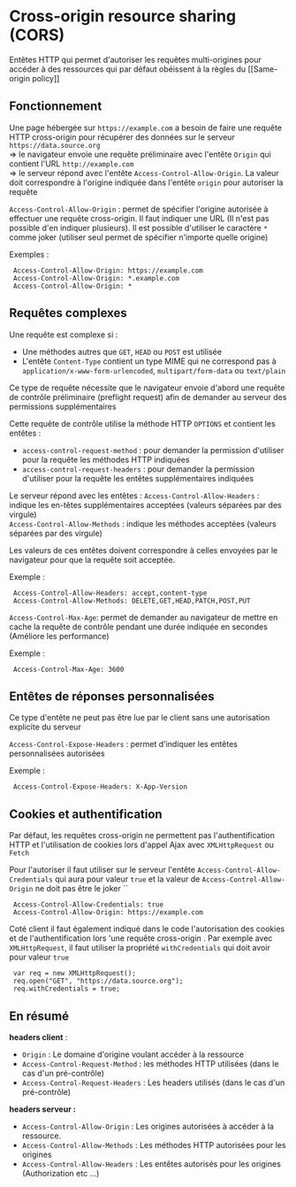 # Cross-origin resource sharing (CORS)

Entêtes HTTP qui permet d'autoriser les requêtes multi-origines pour accéder à des ressources qui par défaut obéissent à la règles du [[Same-origin policy]]

## Fonctionnement

Une page hébergée sur `https://example.com` a besoin de faire une requête HTTP cross-origin pour récupérer des données sur le serveur `https://data.source.org`  
=> le navigateur envoie une requête préliminaire avec l'entête `Origin` qui contient l'URL `http://example.com`  
=> le serveur répond avec l'entête `Access-Control-Allow-Origin`. La valeur doit correspondre à l'origine indiquée dans l'entête `origin` pour autoriser la requête

`Access-Control-Allow-Origin` : permet de spécifier l'origine autorisée à effectuer une requête cross-origin. Il faut indiquer une URL (Il n'est pas possible d'en indiquer plusieurs). Il est possible d'utiliser le caractère `*` comme joker (utiliser seul permet de spécifier n'importe quelle origine)

Exemples :

```
 Access-Control-Allow-Origin: https://example.com
 Access-Control-Allow-Origin: *.example.com
 Access-Control-Allow-Origin: *
```

## Requêtes complexes

Une requête est complexe si :
- Une méthodes autres que `GET`, `HEAD` ou `POST` est utilisée
- L'entête `Content-Type` contient un type MIME qui ne correspond pas à `application/x-www-form-urlencoded`, `multipart/form-data` ou `text/plain`

Ce type de requête nécessite que le navigateur envoie d'abord une requête de contrôle préliminaire (preflight request) afin de demander au serveur des permissions supplémentaires

Cette requête de contrôle utilise la méthode HTTP `OPTIONS` et contient les entêtes :
- `access-control-request-method` : pour demander la permission d'utiliser pour la requête les méthodes HTTP indiquées
- `access-control-request-headers` : pour demander la permission d'utiliser pour la requête les entêtes supplémentaires indiquées

Le serveur répond avec les entêtes :
`Access-Control-Allow-Headers` : indique les en-têtes supplémentaires acceptées (valeurs séparées par des virgule)  
`Access-Control-Allow-Methods` : indique les méthodes acceptées (valeurs séparées par des virgule)

Les valeurs de ces entêtes doivent correspondre à celles envoyées par le navigateur pour que la requête soit acceptée.

Exemple :

```
 Access-Control-Allow-Headers: accept,content-type
 Access-Control-Allow-Methods: DELETE,GET,HEAD,PATCH,POST,PUT
```

`Access-Control-Max-Age`: permet de demander au navigateur de mettre en cache la requête de contrôle pendant une durée indiquée en secondes (Améliore les performance)

Exemple :

```
 Access-Control-Max-Age: 3600
```

## Entêtes de réponses personnalisées

Ce type d'entête ne peut pas être lue par le client sans une autorisation explicite du serveur

`Access-Control-Expose-Headers` : permet d'indiquer les entêtes personnalisées autorisées

Exemple :

```
 Access-Control-Expose-Headers: X-App-Version
```

## Cookies et authentification

Par défaut, les requêtes cross-origin ne permettent pas l'authentification HTTP et l'utilisation de cookies lors d'appel Ajax avec `XMLHttpRequest` ou `Fetch`

Pour l'autoriser il faut utiliser sur le serveur l'entête `Access-Control-Allow-Credentials` qui aura pour valeur `true` et la valeur de `Access-Control-Allow-Origin` ne doit pas être le joker ``

```
 Access-Control-Allow-Credentials: true
 Access-Control-Allow-Origin: https://example.com
```

Coté client il faut également indiqué dans le code l'autorisation des cookies et de l'authentification lors 'une requête cross-origin . Par exemple avec `XMLHttpRequest`, il faut utiliser la propriété `withCredentials` qui doit avoir pour valeur `true`

```
 var req = new XMLHttpRequest();
 req.open("GET", "https://data.source.org");
 req.withCredentials = true;
```

## En résumé 

**headers client** : 
- `Origin` : Le domaine d'origine voulant accéder à la ressource
- `Access-Control-Request-Method` : les méthodes HTTP utilisées (dans le cas d'un pré-contrôle)
- `Access-Control-Request-Headers` : Les headers utilisés (dans le cas d'un pré-contrôle)

**headers serveur :** 
- `Access-Control-Allow-Origin` : Les origines autorisées à accéder à la ressource.
- `Access-Control-Allow-Methods` : Les méthodes HTTP autorisées pour les origines
- `Access-Control-Allow-Headers` : Les entêtes autorisés pour les origines (Authorization etc …)


